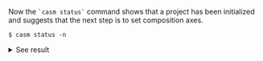 Now the `` `casm status` `` command shows that a project has been initialized and suggests that the next step is to set composition axes.
```
$ casm status -n
```
<details><summary markdown="span">See result</summary>

```
$ casm status -n

#################################

CASM status:

-- Construct: CASM Project -- 
from: "/Users/bpuchala/Work/codes/CASMcode_v0.2.X_reference/CASM_test_projects/0.3.X/ZrO_tutorial"

-- Load project data -- 
read: "/Users/bpuchala/Work/codes/CASMcode_v0.2.X_reference/CASM_test_projects/0.3.X/ZrO_tutorial/.casm/composition_axes.json"

1) Project initialized: TRUE

- Project name: ZrO
- Project location: /Users/bpuchala/Work/codes/CASMcode_v0.2.X_reference/CASM_test_projects/0.3.X/ZrO_tutorial
- Lattice point group size: 24
- Lattice point group is D6h
- Factor group size: 24
- Crystal point group is: D6h


2) Composition axes 
- Composition axes selected: FALSE


#################################

NEXT STEPS:

Select composition axes
- Execute: 'casm composition -d' to display standard composition axes.    
- Then execute 'casm composition -s <#>' to select one of the listed axes.
- If no standard composition axis is satisfactory, edit the file          
  'composition_axes.json' to add your own custom composition axes to the  
  'custom_axes' JSON object.
- See 'casm format --comp' for description and the location of  
   the 'composition_axes.json' file.


```
</details>
<br>
